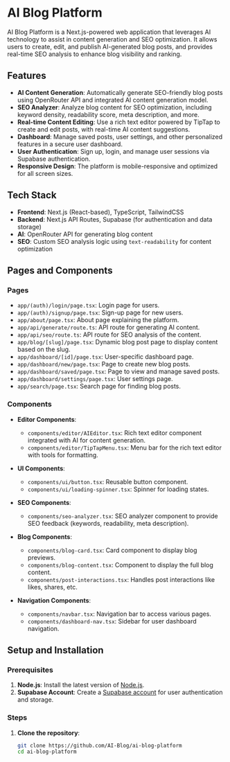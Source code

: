 # AI Blog Platform

AI Blog Platform is a Next.js-powered web application that leverages AI technology to assist in content generation and SEO optimization. It allows users to create, edit, and publish AI-generated blog posts, and provides real-time SEO analysis to enhance blog visibility and ranking.

## Features

- **AI Content Generation**: Automatically generate SEO-friendly blog posts using OpenRouter API and integrated AI content generation model.
- **SEO Analyzer**: Analyze blog content for SEO optimization, including keyword density, readability score, meta description, and more.
- **Real-time Content Editing**: Use a rich text editor powered by TipTap to create and edit posts, with real-time AI content suggestions.
- **Dashboard**: Manage saved posts, user settings, and other personalized features in a secure user dashboard.
- **User Authentication**: Sign up, login, and manage user sessions via Supabase authentication.
- **Responsive Design**: The platform is mobile-responsive and optimized for all screen sizes.

## Tech Stack

- **Frontend**: Next.js (React-based), TypeScript, TailwindCSS
- **Backend**: Next.js API Routes, Supabase (for authentication and data storage)
- **AI**: OpenRouter API for generating blog content
- **SEO**: Custom SEO analysis logic using `text-readability` for content optimization

## Pages and Components

### Pages

- `app/(auth)/login/page.tsx`: Login page for users.
- `app/(auth)/signup/page.tsx`: Sign-up page for new users.
- `app/about/page.tsx`: About page explaining the platform.
- `app/api/generate/route.ts`: API route for generating AI content.
- `app/api/seo/route.ts`: API route for SEO analysis of the content.
- `app/blog/[slug]/page.tsx`: Dynamic blog post page to display content based on the slug.
- `app/dashboard/[id]/page.tsx`: User-specific dashboard page.
- `app/dashboard/new/page.tsx`: Page to create new blog posts.
- `app/dashboard/saved/page.tsx`: Page to view and manage saved posts.
- `app/dashboard/settings/page.tsx`: User settings page.
- `app/search/page.tsx`: Search page for finding blog posts.

### Components

- **Editor Components**:
  - `components/editor/AIEditor.tsx`: Rich text editor component integrated with AI for content generation.
  - `components/editor/TipTapMenu.tsx`: Menu bar for the rich text editor with tools for formatting.
  
- **UI Components**:
  - `components/ui/button.tsx`: Reusable button component.
  - `components/ui/loading-spinner.tsx`: Spinner for loading states.

- **SEO Components**:
  - `components/seo-analyzer.tsx`: SEO analyzer component to provide SEO feedback (keywords, readability, meta description).

- **Blog Components**:
  - `components/blog-card.tsx`: Card component to display blog previews.
  - `components/blog-content.tsx`: Component to display the full blog content.
  - `components/post-interactions.tsx`: Handles post interactions like likes, shares, etc.

- **Navigation Components**:
  - `components/navbar.tsx`: Navigation bar to access various pages.
  - `components/dashboard-nav.tsx`: Sidebar for user dashboard navigation.

## Setup and Installation

### Prerequisites

1. **Node.js**: Install the latest version of [Node.js](https://nodejs.org/).
2. **Supabase Account**: Create a [Supabase account](https://supabase.com) for user authentication and storage.

### Steps

1. **Clone the repository**:
   ```bash
   git clone https://github.com/AI-Blog/ai-blog-platform
   cd ai-blog-platform
